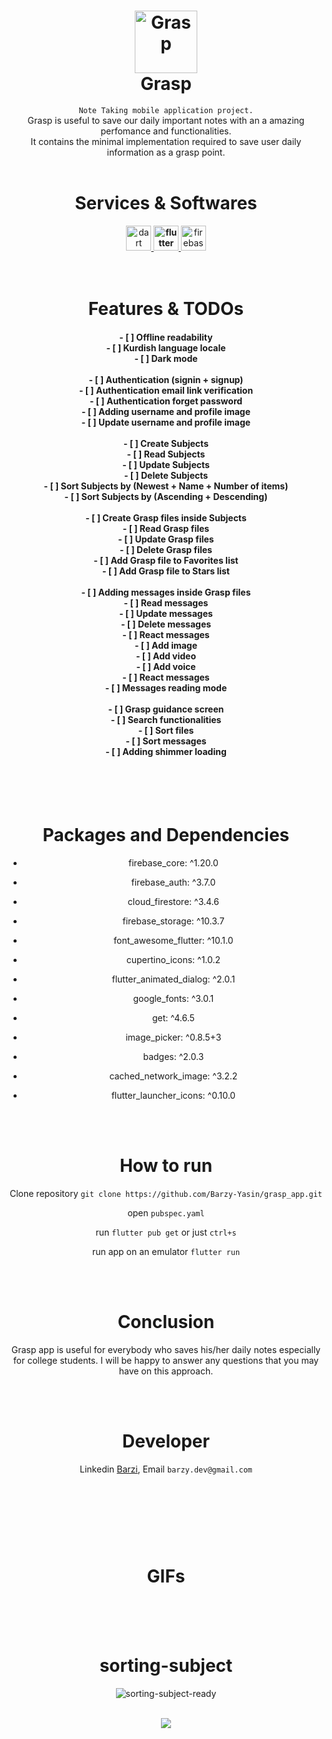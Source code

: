 <h1 align="center">
  <img alt="Grasp" src="https://github.com/Barzy-Yasin/grasp_app/blob/master/assets/images/logo.png?raw=true" width=100px"/><br/>
  Grasp 
</h1>

<center><code>Note Taking mobile application project.</code><center/> 
Grasp is useful to save our daily important notes with an a amazing perfomance and functionalities.
<br/>
It contains the minimal implementation required to save user daily information as a grasp point.
<br/>
<br/>

# Services & Softwares

<center> 
<a href="https://dart.dev" target="_blank" rel="noreferrer"> <img src="https://www.vectorlogo.zone/logos/dartlang/dartlang-icon.svg" alt="dart" width="40" height="40"/> </a> 
<strong height="2">
<a href="https://flutter.dev" target="_blank" rel="noreferrer"> <img src="https://www.vectorlogo.zone/logos/flutterio/flutterio-icon.svg" alt="flutter" width="40" height="40"/> </a> 
</strong>
<a href="https://firebase.google.com/" target="_blank" rel="noreferrer"> <img src="https://www.vectorlogo.zone/logos/firebase/firebase-icon.svg" alt="firebase" width="40" height="40"/> </a>
</center>

<br>
<br>

# Features & TODOs
<h4 align="center">
- [ ] Offline readability <br>
- [ ] Kurdish language locale <br> 
- [ ] Dark mode  <br><br>
- [ ] Authentication (signin + signup) <br>
- [ ] Authentication email link verification <br>
- [ ] Authentication forget password <br>
- [ ] Adding username and profile image <br>
- [ ] Update username and profile image <br><br>
- [ ] Create Subjects  <br>
- [ ] Read Subjects  <br>
- [ ] Update Subjects  <br>
- [ ] Delete Subjects  <br>
- [ ] Sort Subjects by (Newest + Name + Number of items) <br>
- [ ] Sort Subjects by (Ascending + Descending) <br><br>
- [ ] Create Grasp files inside Subjects  <br>
- [ ] Read Grasp files  <br>
- [ ] Update Grasp files  <br>
- [ ] Delete Grasp files  <br>
- [ ] Add Grasp file to Favorites list <br>
- [ ] Add Grasp file to Stars list <br><br>
- [ ] Adding messages inside Grasp files  <br>
- [ ] Read messages  <br>
- [ ] Update messages  <br>
- [ ] Delete messages  <br>
- [ ] React messages  <br>
- [ ] Add image  <br>
- [ ] Add video  <br>
- [ ] Add voice  <br>
- [ ] React messages  <br>
- [ ] Messages reading mode  <br><br>
- [ ] Grasp guidance screen  <br>
- [ ] Search functionalities  <br>
- [ ] Sort files  <br>
- [ ] Sort messages  <br>
- [ ] Adding shimmer loading  <br>
</h4>



<br>
<br>
<br>

# Packages and Dependencies

-  firebase_core: ^1.20.0 <br>
-  firebase_auth: ^3.7.0<br>
-  cloud_firestore: ^3.4.6 <br>
-  firebase_storage: ^10.3.7<br>

-  font_awesome_flutter: ^10.1.0<br>
-  cupertino_icons: ^1.0.2<br>
-  flutter_animated_dialog: ^2.0.1<br>
-  google_fonts: ^3.0.1<br>
-  get: ^4.6.5<br>
-  image_picker: ^0.8.5+3<br>
-  badges: ^2.0.3<br>
-  cached_network_image: ^3.2.2<br>
-  flutter_launcher_icons: ^0.10.0<br>

<br>
<br>


# How to run 

Clone repository ``git clone https://github.com/Barzy-Yasin/grasp_app.git``

open ``pubspec.yaml`` 

run ``flutter pub get`` or just  ``ctrl+s`` 

run app on an emulator ``flutter run``




<br>
<br>

# Conclusion

Grasp app is useful for everybody who saves his/her daily notes especially for college students.
I will be happy to answer any questions that you may have on this approach.


<br>
<br>

# Developer
 
Linkedin [Barzi](https://www.linkedin.com/in/barzi-yassin-karim/),
Email  ``barzy.dev@gmail.com``
#
<br>
<br>
<br>
<br>



# GIFs


<br>
<br>
<br>

<h1>sorting-subject</h1>

![sorting-subject-ready](https://user-images.githubusercontent.com/87943836/191047656-64758303-8886-45d8-95f0-5992481b123f.gif)






<br>
<img type="gif" src="https://github.com/Barzy-Yasin/grasp_app/blob/master/gifs/reading-mode-datetime-ready.gif">